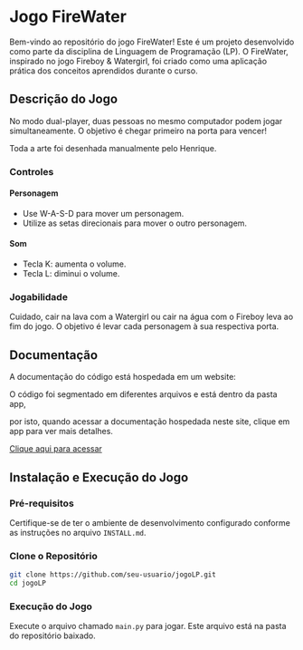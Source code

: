 # Jogo FireWater

Bem-vindo ao repositório do jogo FireWater! Este é um projeto desenvolvido como parte da disciplina de Linguagem de Programação (LP). O FireWater, inspirado no jogo Fireboy & Watergirl, foi criado como uma aplicação prática dos conceitos aprendidos durante o curso.

## Descrição do Jogo

No modo dual-player, duas pessoas no mesmo computador podem jogar simultaneamente. O objetivo é chegar primeiro na porta para vencer!

Toda a arte foi desenhada manualmente pelo Henrique.

### Controles

#### Personagem
- Use W-A-S-D para mover um personagem.
- Utilize as setas direcionais para mover o outro personagem.

#### Som
- Tecla K: aumenta o volume.
- Tecla L: diminui o volume.

### Jogabilidade

Cuidado, cair na lava com a Watergirl ou cair na água com o Fireboy leva ao fim do jogo. O objetivo é levar cada personagem à sua respectiva porta.

## Documentação 

A documentação do código está hospedada em um website:

O código foi segmentado em diferentes arquivos e está dentro da pasta app,

por isto, quando acessar a documentação hospedada neste site, clique em app para ver mais detalhes.

[Clique aqui para acessar](https://pygamefireboywatergirldoc.netlify.app)


## Instalação e Execução do Jogo

### Pré-requisitos

Certifique-se de ter o ambiente de desenvolvimento configurado conforme as instruções no arquivo `INSTALL.md`.

### Clone o Repositório

```bash
git clone https://github.com/seu-usuario/jogoLP.git
cd jogoLP
```

### Execução do Jogo

Execute o arquivo chamado `main.py` para jogar. Este arquivo está na pasta do repositório baixado.
